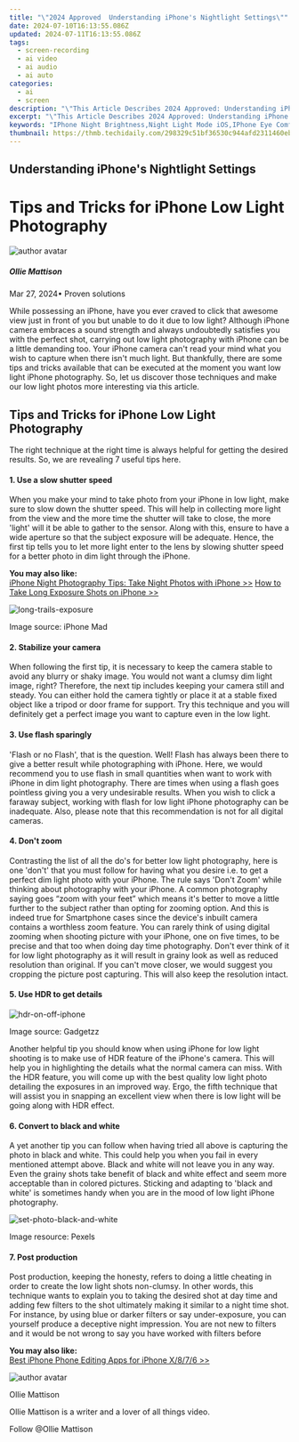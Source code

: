 ```yaml
---
title: "\"2024 Approved  Understanding iPhone's Nightlight Settings\""
date: 2024-07-10T16:13:55.086Z
updated: 2024-07-11T16:13:55.086Z
tags: 
  - screen-recording
  - ai video
  - ai audio
  - ai auto
categories: 
  - ai
  - screen
description: "\"This Article Describes 2024 Approved: Understanding iPhone's Nightlight Settings\""
excerpt: "\"This Article Describes 2024 Approved: Understanding iPhone's Nightlight Settings\""
keywords: "IPhone Night Brightness,Night Light Mode iOS,IPhone Eye Comfort,Reduce Blue Screen,Ambient Display Use,Adjusting Screen Brightness,Enhance Sleep Quality iOS"
thumbnail: https://thmb.techidaily.com/298329c51bf36530c944afd2311460eb93803d5bd2abed16461ddf6c80bb2da9.jpg
---
```


## Understanding iPhone's Nightlight Settings

# Tips and Tricks for iPhone Low Light Photography

![author avatar](https://images.wondershare.com/filmora/article-images/ollie-mattison.jpg)

##### Ollie Mattison

 Mar 27, 2024• Proven solutions

 While possessing an iPhone, have you ever craved to click that awesome view just in front of you but unable to do it due to low light? Although iPhone camera embraces a sound strength and always undoubtedly satisfies you with the perfect shot, carrying out low light photography with iPhone can be a little demanding too. Your iPhone camera can't read your mind what you wish to capture when there isn't much light. But thankfully, there are some tips and tricks available that can be executed at the moment you want low light iPhone photography. So, let us discover those techniques and make our low light photos more interesting via this article.

## Tips and Tricks for iPhone Low Light Photography

 The right technique at the right time is always helpful for getting the desired results. So, we are revealing 7 useful tips here.

#### 1\.  Use a slow shutter speed

 When you make your mind to take photo from your iPhone in low light, make sure to slow down the shutter speed. This will help in collecting more light from the view and the more time the shutter will take to close, the more 'light' will it be able to gather to the sensor. Along with this, ensure to have a wide aperture so that the subject exposure will be adequate. Hence, the first tip tells you to let more light enter to the lens by slowing shutter speed for a better photo in dim light through the iPhone.

**You may also like:**  
[iPhone Night Photography Tips: Take Night Photos with iPhone >>](https://tools.techidaily.com/wondershare/filmora/download/)
[How to Take Long Exposure Shots on iPhone >>](https://tools.techidaily.com/wondershare/filmora/download/)

![long-trails-exposure](https://images.wondershare.com/filmora/article-images/long-trails-exposure.jpg)

 Image source: iPhone Mad

#### 2\.  Stabilize your camera

 When following the first tip, it is necessary to keep the camera stable to avoid any blurry or shaky image. You would not want a clumsy dim light image, right? Therefore, the next tip includes keeping your camera still and steady. You can either hold the camera tightly or place it at a stable fixed object like a tripod or door frame for support. Try this technique and you will definitely get a perfect image you want to capture even in the low light.

#### 3\.  Use flash sparingly

 'Flash or no Flash', that is the question. Well! Flash has always been there to give a better result while photographing with iPhone. Here, we would recommend you to use flash in small quantities when want to work with iPhone in dim light photography. There are times when using a flash goes pointless giving you a very undesirable results. When you wish to click a faraway subject, working with flash for low light iPhone photography can be inadequate. Also, please note that this recommendation is not for all digital cameras.

#### 4\.  Don't zoom

 Contrasting the list of all the do's for better low light photography, here is one 'don't' that you must follow for having what you desire i.e. to get a perfect dim light photo with your iPhone. The rule says 'Don't Zoom' while thinking about photography with your iPhone. A common photography saying goes “zoom with your feet” which means it's better to move a little further to the subject rather than opting for zooming option. And this is indeed true for Smartphone cases since the device's inbuilt camera contains a worthless zoom feature. You can rarely think of using digital zooming when shooting picture with your iPhone, one on five times, to be precise and that too when doing day time photography. Don't ever think of it for low light photography as it will result in grainy look as well as reduced resolution than original. If you can't move closer, we would suggest you cropping the picture post capturing. This will also keep the resolution intact.

#### 5\.  Use HDR to get details

![hdr-on-off-iphone](https://images.wondershare.com/filmora/article-images/hdr-on-off-iphone.jpg)

 Image source: Gadgetzz

 Another helpful tip you should know when using iPhone for low light shooting is to make use of HDR feature of the iPhone's camera. This will help you in highlighting the details what the normal camera can miss. With the HDR feature, you will come up with the best quality low light photo detailing the exposures in an improved way. Ergo, the fifth technique that will assist you in snapping an excellent view when there is low light will be going along with HDR effect.

#### 6\. Convert to black and white

 A yet another tip you can follow when having tried all above is capturing the photo in black and white. This could help you when you fail in every mentioned attempt above. Black and white will not leave you in any way. Even the grainy shots take benefit of black and white effect and seem more acceptable than in colored pictures. Sticking and adapting to 'black and white' is sometimes handy when you are in the mood of low light iPhone photography.

![set-photo-black-and-white](https://images.wondershare.com/filmora/article-images/set-photo-black-and-white.jpg)

 Image resource: Pexels

#### 7\. Post production

 Post production, keeping the honesty, refers to doing a little cheating in order to create the low light shots non-clumsy. In other words, this technique wants to explain you to taking the desired shot at day time and adding few filters to the shot ultimately making it similar to a night time shot. For instance, by using blue or darker filters or say under-exposure, you can yourself produce a deceptive night impression. You are not new to filters and it would be not wrong to say you have worked with filters before

**You may also like:**  
[Best iPhone Phone Editing Apps for iPhone X/8/7/6 >>](https://tools.techidaily.com/wondershare/filmora/download/)

![author avatar](https://images.wondershare.com/filmora/article-images/ollie-mattison.jpg)

Ollie Mattison

Ollie Mattison is a writer and a lover of all things video.

Follow @Ollie Mattison


<ins class="adsbygoogle"
     style="display:block"
     data-ad-format="autorelaxed"
     data-ad-client="ca-pub-7571918770474297"
     data-ad-slot="1223367746"></ins>



<ins class="adsbygoogle"
     style="display:block"
     data-ad-client="ca-pub-7571918770474297"
     data-ad-slot="8358498916"
     data-ad-format="auto"
     data-full-width-responsive="true"></ins>



